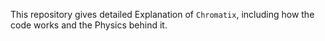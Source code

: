 This repository gives detailed Explanation of `Chromatix`, including how the code works and the Physics behind it.